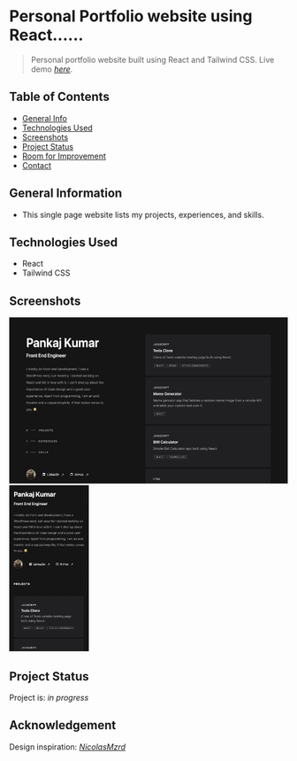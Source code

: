 # Personal Portfolio website using React......
> Personal portfolio website built using React and Tailwind CSS.
> Live demo [_here_](https://ipankajkumar.com/). 

## Table of Contents
* [General Info](#general-information)
* [Technologies Used](#technologies-used)
* [Screenshots](#screenshots) <!-- * [Setup](#setup) -->
* [Project Status](#project-status)
* [Room for Improvement](#acknowledgement)
* [Contact](#contact)


## General Information
- This single page website lists my projects, experiences, and skills.

## Technologies Used
- React
- Tailwind CSS


## Screenshots
<img src="https://github.com/iPankajKr/portfolio-react/blob/master/screenshots/desktop-preview.png?raw=true" alt="Desktop" height="300px"> <img src="https://github.com/iPankajKr/portfolio-react/blob/master/screenshots/phone-preview.png?raw=true" alt="Phone" height="300px">


<!-- ## Setup
- Clone this repository to your local machine
- Run `npm install`
- Run `npm start` to launch the web app
 -->

## Project Status
Project is: _in progress_


## Acknowledgement
Design inspiration: [_NicolasMzrd_](https://dribbble.com/NicolasMzrd)



